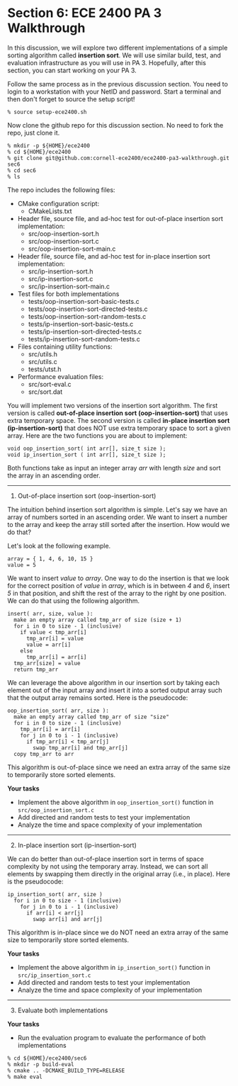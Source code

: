 Section 6: ECE 2400 PA 3 Walkthrough
====================================

In this discussion, we will explore two different implementations of a simple
sorting algorithm called **insertion sort**. We will use similar build, test,
and evaluation infrastructure as you will use in PA 3. Hopefully, after this
section, you can start working on your PA 3.

Follow the same process as in the previous discussion section. You need to login
to a workstation with your NetID and password. Start a terminal and then don't
forget to source the setup script!

```
% source setup-ece2400.sh
```

Now clone the github repo for this discussion section. No need to fork the repo,
just clone it.

```
% mkdir -p ${HOME}/ece2400
% cd ${HOME}/ece2400
% git clone git@github.com:cornell-ece2400/ece2400-pa3-walkthrough.git sec6
% cd sec6
% ls
```

The repo includes the following files:

- CMake configuration script:
  - CMakeLists.txt
- Header file, source file, and ad-hoc test for out-of-place insertion sort implementation:
  - src/oop-insertion-sort.h
  - src/oop-insertion-sort.c
  - src/oop-insertion-sort-main.c
- Header file, source file, and ad-hoc test for in-place insertion sort implementation:
  - src/ip-insertion-sort.h
  - src/ip-insertion-sort.c
  - src/ip-insertion-sort-main.c
- Test files for both implementations
  - tests/oop-insertion-sort-basic-tests.c
  - tests/oop-insertion-sort-directed-tests.c
  - tests/oop-insertion-sort-random-tests.c
  - tests/ip-insertion-sort-basic-tests.c
  - tests/ip-insertion-sort-directed-tests.c
  - tests/ip-insertion-sort-random-tests.c
- Files containing utility functions:
  - src/utils.h
  - src/utils.c
  - tests/utst.h
- Performance evaluation files:
  - src/sort-eval.c
  - src/sort.dat

You will implement two versions of the insertion sort algorithm. The first
version is called **out-of-place insertion sort (oop-insertion-sort)** that uses
extra temporary space. The second version is called **in-place insertion sort
(ip-insertion-sort)** that does NOT use extra temporary space to sort a given
array. Here are the two functions you are about to implement:

```
void oop_insertion_sort( int arr[], size_t size );
void ip_insertion_sort ( int arr[], size_t size );
```

Both functions take as input an integer array _arr_ with length _size_ and sort
the array in an ascending order.

---

1. Out-of-place insertion sort (oop-insertion-sort)

The intuition behind insertion sort algorithm is simple. Let's say we have an
array of numbers sorted in an ascending order. We want to insert a number to the
array and keep the array still sorted after the insertion. How would we do that?

Let's look at the following example.

```
array = { 1, 4, 6, 10, 15 }
value = 5
```

We want to insert _value_ to _array_. One way to do the insertion is that we
look for the correct position of _value_ in _array_, which is in between _4_ and
_6_, insert _5_ in that position, and shift the rest of the array to the right
by one position. We can do that using the following algorithm.

```
insert( arr, size, value ):
  make an empty array called tmp_arr of size (size + 1)
  for i in 0 to size - 1 (inclusive)
    if value < tmp_arr[i]
      tmp_arr[i] = value
      value = arr[i]
    else
      tmp_arr[i] = arr[i]
  tmp_arr[size] = value
  return tmp_arr
```

We can leverage the above algorithm in our insertion sort by taking each element
out of the input array and insert it into a sorted output array such that the
output array remains sorted. Here is the pseudocode:

```
oop_insertion_sort( arr, size ):
  make an empty array called tmp_arr of size "size"
  for i in 0 to size - 1 (inclusive)
    tmp_arr[i] = arr[i]
    for j in 0 to i - 1 (inclusive)
      if tmp_arr[i] < tmp_arr[j]
        swap tmp_arr[i] and tmp_arr[j]
  copy tmp_arr to arr
```

This algorithm is out-of-place since we need an extra array of the same size to
temporarily store sorted elements.

**Your tasks**

- Implement the above algorithm in `oop_insertion_sort()` function in `src/oop_insertion_sort.c`
- Add directed and random tests to test your implementation
- Analyze the time and space complexity of your implementation

---

2. In-place insertion sort (ip-insertion-sort)

We can do better than out-of-place insertion sort in terms of space complexity
by not using the temporary array. Instead, we can sort all elements by swapping
them directly in the original array (i.e., in place). Here is the pseudocode:

```
ip_insertion_sort( arr, size )
  for i in 0 to size - 1 (inclusive)
    for j in 0 to i - 1 (inclusive)
      if arr[i] < arr[j]
        swap arr[i] and arr[j]
```

This algorithm is in-place since we do NOT need an extra array of the same size
to temporarily store sorted elements.

**Your tasks**

- Implement the above algorithm in `ip_insertion_sort()` function in `src/ip_insertion_sort.c`
- Add directed and random tests to test your implementation
- Analyze the time and space complexity of your implementation

---

3. Evaluate both implementations

**Your tasks**
- Run the evaluation program to evaluate the performance of both implementations

```
% cd ${HOME}/ece2400/sec6
% mkdir -p build-eval
% cmake .. -DCMAKE_BUILD_TYPE=RELEASE
% make eval
```

